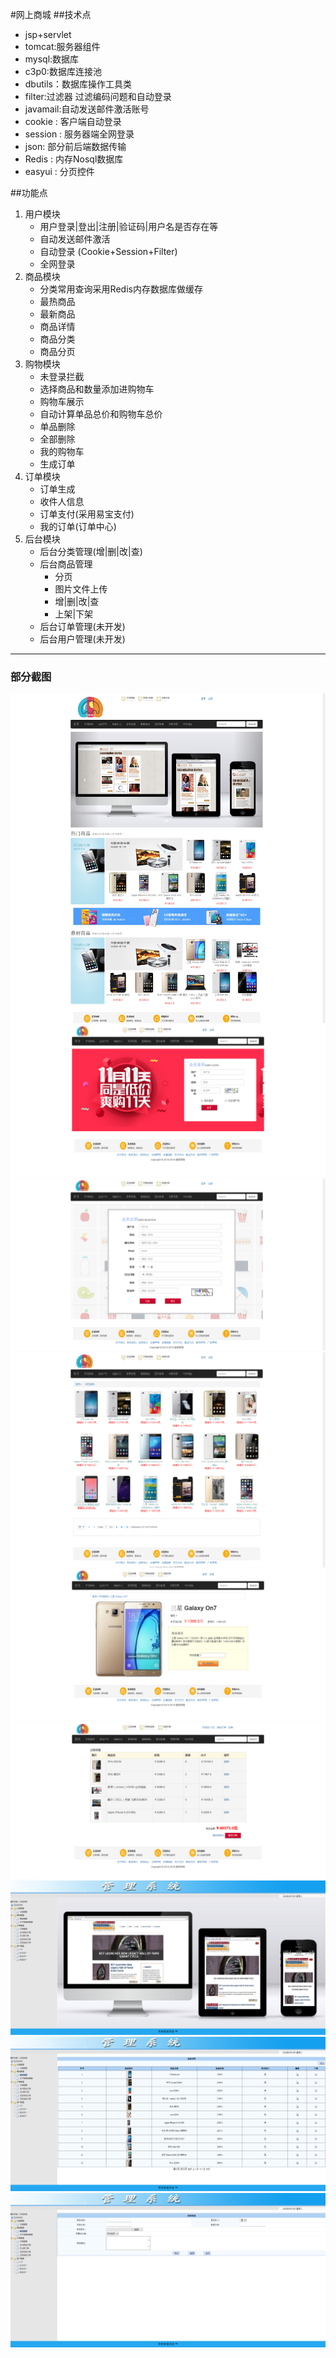 #网上商城
##技术点
* jsp+servlet
* tomcat:服务器组件
* mysql:数据库
* c3p0:数据库连接池
* dbutils：数据库操作工具类
* filter:过滤器 过滤编码问题和自动登录
* javamail:自动发送邮件激活账号
* cookie : 客户端自动登录
* session : 服务器端全网登录
* json: 部分前后端数据传输
* Redis : 内存Nosql数据库
* easyui : 分页控件

##功能点
1. 用户模块
   * 用户登录|登出|注册|验证码|用户名是否存在等
   * 自动发送邮件激活
   * 自动登录 (Cookie+Session+Filter)
   * 全网登录
2. 商品模块
   * 分类常用查询采用Redis内存数据库做缓存
   * 最热商品
   * 最新商品
   * 商品详情
   * 商品分类
   * 商品分页
3. 购物模块
   * 未登录拦截
   * 选择商品和数量添加进购物车
   * 购物车展示
   * 自动计算单品总价和购物车总价
   * 单品删除
   * 全部删除
   * 我的购物车
   * 生成订单
4. 订单模块
   * 订单生成
   * 收件人信息
   * 订单支付(采用易宝支付)
   * 我的订单(订单中心)
5. 后台模块
   * 后台分类管理(增|删|改|查)
   * 后台商品管理
        * 分页
        * 图片文件上传
        * 增|删|改|查
        * 上架|下架
   * 后台订单管理(未开发)
   * 后台用户管理(未开发)
--------------------
### 部分截图 ###
 ![Alt text](./reference/screenshot/首页.png)
 ![Alt text](./reference/screenshot/会员登录.png)
 ![Alt text](./reference/screenshot/注册.png)
 ![Alt text](./reference/screenshot/商品分类.png)
 ![Alt text](./reference/screenshot/商品详情.png)
 ![Alt text](./reference/screenshot/购物车.png)
 ![Alt text](./reference/screenshot/后台首页.png)
 ![Alt text](./reference/screenshot/后台商品管理.png)
 ![Alt text](./reference/screenshot/后台添加商品.png)
